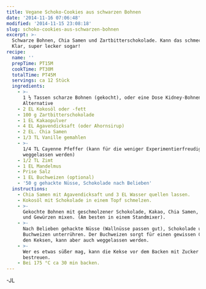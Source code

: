 ```yaml
---
title: Vegane Schoko-Cookies aus schwarzen Bohnen
date: '2014-11-16 07:06:48'
modified: '2014-11-15 23:08:18'
slug: schoko-cookies-aus-schwarzen-bohnen
excerpt: >-
  Schwarze Bohnen, Chia Samen und Zartbitterschokolade. Kann das schmecken?
  Klar, super lecker sogar!
recipe:
  name: ''
  prepTime: PT15M
  cookTime: PT30M
  totalTime: PT45M
  servings: ca 12 Stück
  ingredients:
    - >-
      1 ½ Tassen scharze Bohnen (gekocht), oder eine Dose Kidney-Bohnen als
      Alternative
    - 2 EL Kokosöl oder -fett
    - 100 g Zartbitterschokolade
    - 1 EL Kakaopulver
    - 4 EL Agavendicksaft (oder Ahornsirup)
    - 2 EL. Chia Samen
    - 1/3 TL Vanille gemahlen
    - >-
      1/4 TL Cayenne Pfeffer (kann für die weniger Experimentierfreudigen auch
      weggelassen werden)
    - 1/2 TL Zimt
    - 1 EL Mandelmus
    - Prise Salz
    - 1 EL Buchweizen (optional)
    - '50 g gehackte Nüsse, Schokolade nach Belieben'
  instructions:
    - Chia Samen mit Agavendicksaft und 3 EL Wasser quellen lassen.
    - Kokosöl mit Schokolade in einem Topf schmelzen.
    - >-
      Gekochte Bohnen mit geschmolzener Schokolade, Kakao, Chia Samen, Mandelmus
      und Gewürzen mixen. (Am besten in einem Standmixer).
    - >-
      Nach Belieben gehackte Nüsse (Wallnüsse passen gut), Schokolade und
      Buchweizen unterrühren. Der Buchweizen sorgt für einen gewissen Crunch in
      den Keksen, kann aber auch weggelassen werden.
    - >-
      Wer es etwas süßer mag, kann die Kekse vor dem Backen mit Zucker
      bestreuen.
    - Bei 175 °C ca 30 min backen.
---
```


\-JL
